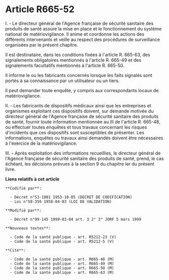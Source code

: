 # Article R665-52

I. - Le directeur général de l'Agence française de sécurité sanitaire des produits de santé assure la mise en place et le
fonctionnement du système national de matériovigilance. Il anime et coordonne les actions des différents intervenants et
veille au respect des procédures de surveillance organisées par le présent chapitre.

Il est destinataire, dans les conditions fixées à l'article R. 665-63, des signalements obligatoires mentionnés à l'article
R. 665-49 et des signalements facultatifs mentionnés à l'article R. 665-50.

Il informe le ou les fabricants concernés lorsque les faits signalés sont portés à sa connaissance par un utilisateur ou un
tiers.

Il peut demander toute enquête, y compris aux correspondants locaux de matériovigilance.

II. - Les fabricants de dispositifs médicaux ainsi que les entreprises et organismes exploitant ces dispositifs doivent, sur
demande motivée du directeur général de l'Agence française de sécurité sanitaire des produits de santé, fournir toute
information mentionnée au III de l'article R. 665-48, ou effectuer toutes enquêtes et tous travaux concernant les risques
d'incidents que ces dispositifs sont susceptibles de présenter. Les informations, enquêtes ou travaux ainsi demandés doivent
être nécessaires à l'exercice de la matériovigilance.

III. - Après exploitation des informations recueillies, le directeur général de l'Agence française de sécurité sanitaire des
produits de santé, prend, le cas échéant, les décisions prévues à la section 9 du chapitre Ier du présent livre.

**Liens relatifs à cet article**

	**Codifié par**:

	  - Décret n°53-1001 1953-10-05 (DECRET DE CODIFICATION)
	  - Loi n°58-356 1958-04-03 (LOI DE VALIDATION)

	**Modifié par**:

	  - Décret n°99-145 1999-03-04 art. 3 2° 3° JORF 5 mars 1999

	**Nouveaux textes**:

	  - Code de la santé publique - art. R5212-23 (V)
	  - Code de la santé publique - art. R5212-5 (V)

	**Cite**:

	  - Code de la santé publique - art. R665-48 (M)
	  - Code de la santé publique - art. R665-49 (M)
	  - Code de la santé publique - art. R665-50 (M)
	  - Code de la santé publique - art. R665-63 (M)
